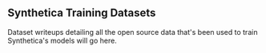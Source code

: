 ## Synthetica Training Datasets

Dataset writeups detailing all the open source data that's been used to train Synthetica's  models will go here.
